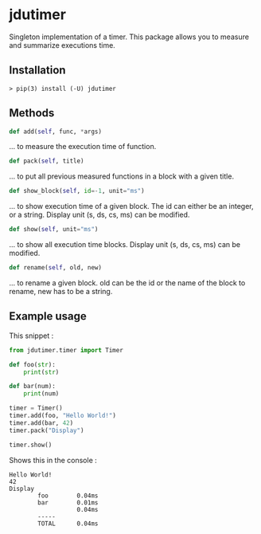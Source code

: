 # jdutimer
 
Singleton implementation of a timer. This package allows you to measure and summarize executions time.


## Installation

``` console
> pip(3) install (-U) jdutimer
```

## Methods

``` python
def add(self, func, *args)
```
... to measure the execution time of function.

``` python
def pack(self, title)
```
... to put all previous measured functions in a block with a given title.

``` python
def show_block(self, id=-1, unit="ms")
```
... to show execution time of a given block. The id can either be an integer, or a string. Display unit (s, ds, cs, ms) can be modified.

``` python
def show(self, unit="ms")
```
... to show all execution time blocks. Display unit (s, ds, cs, ms) can be modified.

``` python
def rename(self, old, new)
```
... to rename a given block. old can be the id or the name of the block to rename, new has to be a string.


## Example usage

This snippet :
``` python
from jdutimer.timer import Timer

def foo(str):
    print(str)

def bar(num):
    print(num)

timer = Timer()
timer.add(foo, "Hello World!")
timer.add(bar, 42)
timer.pack("Display")

timer.show()
```

Shows this in the console :
``` console
Hello World!
42
Display 
        foo        0.04ms
        bar        0.01ms
                   0.04ms
        -----
        TOTAL      0.04ms
```
